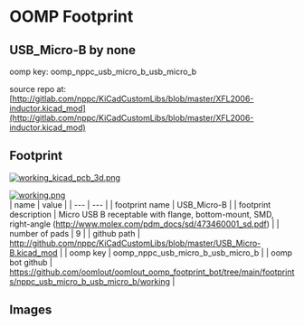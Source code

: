# OOMP Footprint  
## USB_Micro-B  by none  
  
oomp key: oomp_nppc_usb_micro_b_usb_micro_b  
  
source repo at: [http://gitlab.com/nppc/KiCadCustomLibs/blob/master/XFL2006-inductor.kicad_mod](http://gitlab.com/nppc/KiCadCustomLibs/blob/master/XFL2006-inductor.kicad_mod)  
## Footprint  
  
[![working_kicad_pcb_3d.png](working_kicad_pcb_3d_600.png)](working_kicad_pcb_3d.png)  
  
[![working.png](working_600.png)](working.png)  
| name | value | 
| --- | --- | 
| footprint name | USB_Micro-B | 
| footprint description | Micro USB B receptable with flange, bottom-mount, SMD, right-angle (http://www.molex.com/pdm_docs/sd/473460001_sd.pdf) | 
| number of pads | 9 | 
| github path | http://github.com/nppc/KiCadCustomLibs/blob/master/USB_Micro-B.kicad_mod | 
| oomp key | oomp_nppc_usb_micro_b_usb_micro_b | 
| oomp bot github | https://github.com/oomlout/oomlout_oomp_footprint_bot/tree/main/footprints/nppc_usb_micro_b_usb_micro_b/working | 
## Images  
